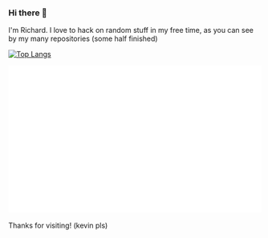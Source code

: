### Hi there 👋

I'm Richard. I love to hack on random stuff in my free time, as you can see by my many repositories (some half finished)

[![Top Langs](https://github-readme-stats.vercel.app/api/top-langs/?username=reigenatk&layout=compact&theme=highcontrast&langs_count=8&hide=css,scss,html)](https://github.com/reigenatk/github-readme-stats) 

![](https://github.com/reigenatk/ghstats/blob/master/generated/overview.svg)

<!-- ![Github Stats](https://github-readme-stats.vercel.app/api?username=reigenatk&show_icons=true&theme=radical)-->

Thanks for visiting! 
(kevin pls)
